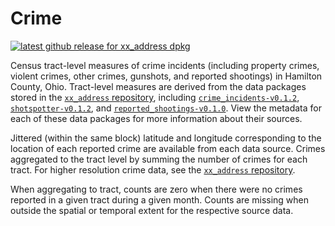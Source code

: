 # Crime

[![latest github release for xx_address dpkg](https://img.shields.io/github/v/release/geomarker-io/codec?sort=date&filter=xx_address-*&display_name=tag&label=%5B%E2%98%B0%5D&labelColor=%238CB4C3&color=%23396175)](https://github.com/geomarker-io/codec/releases?q=xx_address&expanded=false)

Census tract-level measures of crime incidents (including property crimes, violent crimes, other crimes, gunshots, and reported shootings) in Hamilton County, Ohio. Tract-level measures are derived from the data packages stored in the [`xx_address` repository](https://github.com/geomarker-io/xx_address), including [`crime_incidents-v0.1.2`](https://github.com/geomarker-io/xx_address/releases/tag/crime_incidents-v0.1.2), [`shotspotter-v0.1.2`](https://github.com/geomarker-io/xx_address/releases/tag/shotspotter-v0.1.2), and [`reported_shootings-v0.1.0`](https://github.com/geomarker-io/xx_address/releases/tag/reported_shootings-v0.1.0). View the metadata for each of these data packages for more information about their sources. 

Jittered (within the same block) latitude and longitude corresponding to the location of each reported crime are available from each data source. Crimes aggregated to the tract level by summing the number of crimes for each tract. For higher resolution crime data, see the [`xx_address` repository](https://github.com/geomarker-io/xx_address).

When aggregating to tract, counts are zero when there were no crimes reported in a given tract during a given month. Counts are missing when outside the spatial or temporal extent for the respective source data.
